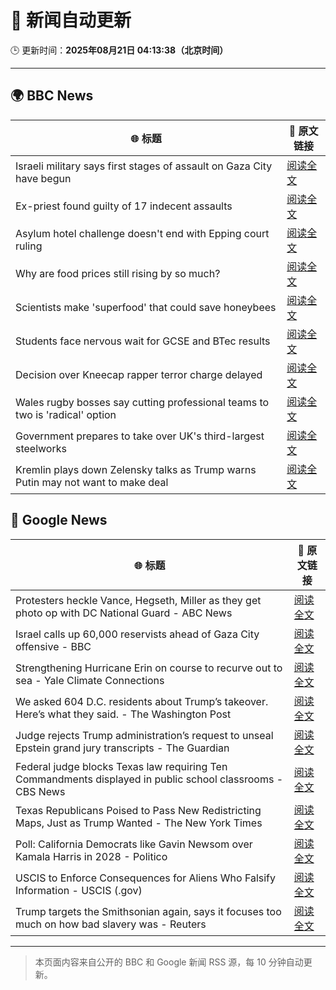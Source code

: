 # 🧠 新闻自动更新

🕒 更新时间：**2025年08月21日 04:13:38（北京时间）**

---

## 🌍 BBC News

| 🌐 标题 | 🔗 原文链接 |
|--------|-------------|
| Israeli military says first stages of assault on Gaza City have begun | [阅读全文](https://www.bbc.com/news/articles/clyr7l0z9edo?at_medium=RSS&at_campaign=rss) |
| Ex-priest found guilty of 17 indecent assaults | [阅读全文](https://www.bbc.com/news/articles/c20662dxl88o?at_medium=RSS&at_campaign=rss) |
| Asylum hotel challenge doesn't end with Epping court ruling | [阅读全文](https://www.bbc.com/news/articles/cly4v3pllgko?at_medium=RSS&at_campaign=rss) |
| Why are food prices still rising by so much? | [阅读全文](https://www.bbc.com/news/articles/cyvn9z3y78lo?at_medium=RSS&at_campaign=rss) |
| Scientists make 'superfood' that could save honeybees | [阅读全文](https://www.bbc.com/news/articles/c776kynn771o?at_medium=RSS&at_campaign=rss) |
| Students face nervous wait for GCSE and BTec results | [阅读全文](https://www.bbc.com/news/articles/c4g64qedynlo?at_medium=RSS&at_campaign=rss) |
| Decision over Kneecap rapper terror charge delayed | [阅读全文](https://www.bbc.com/news/articles/c939v4kw2l4o?at_medium=RSS&at_campaign=rss) |
| Wales rugby bosses say cutting professional teams to two is 'radical' option | [阅读全文](https://www.bbc.com/sport/rugby-union/articles/c9d0nwepedeo?at_medium=RSS&at_campaign=rss) |
| Government prepares to take over UK's third-largest steelworks | [阅读全文](https://www.bbc.com/news/articles/cj0yd0829m4o?at_medium=RSS&at_campaign=rss) |
| Kremlin plays down Zelensky talks as Trump warns Putin may not want to make deal | [阅读全文](https://www.bbc.com/news/articles/cn92e52rpjxo?at_medium=RSS&at_campaign=rss) |

## 📰 Google News

| 🌐 标题 | 🔗 原文链接 |
|--------|-------------|
| Protesters heckle Vance, Hegseth, Miller as they get photo op with DC National Guard - ABC News | [阅读全文](https://news.google.com/rss/articles/CBMiowFBVV95cUxPRk5OSjF0UWUtNFRnRl8tNFR4eVJUUEtTbzFJb1BCU0xDZnZzUHVXcEdJbmZ3ODVoTGE1SU9NNm9VRnVlT2sybDE2RGlZN3hKb1g1R3J0UG5PSHdJbnV4Rkt2RlBDTlNHdkRWUnd6aHJnY1NidmI5b0R2bGU3Wm9IRVVqQkdkWjA4dGJrbXNLamJsb1dnQWdQZjFzYnZzSWVjTVYw0gGoAUFVX3lxTFB4RWViMlltaE9wQmp2cFFybVM0VVJVV0FrUXBSVXVTVlN6eHRBQ21Cb3FQY2VPLW83cU81cVRxZXRmLWVId09nOHQzQ2ZuNEdZZVdwTVhwbUlRcHFScDF3ZlZaS2IteXVsVlhDWEhMMzZlRGVQdE1scE1BTGdWY1doR1puSTlTZ0tVSWc0WkVoNGxNeFVzSjJkNHMyeU1LNTlyd21XQUNyYw?oc=5) |
| Israel calls up 60,000 reservists ahead of Gaza City offensive - BBC | [阅读全文](https://news.google.com/rss/articles/CBMiWkFVX3lxTE1wM2wwaU43TDdTSTg2Sl9lcmI2b0t0N25xMG1yUndlTUFaUENQVXJ6SlRrWS1LUmJ6TnpUZ2xfM1U2X1Nob2tzTWdxUUlVTF9oRmJ6djhGeGZid9IBX0FVX3lxTFBQckhNRFhkYUkzZ09FVTB4Z0lGbVVaXzg1MDNpYk5VQS1PcjdDMEp3SGJTdjVDR3BGN1dTMTJITExNVndtRll2Mm1QQUxIX21mLUJ5QVBFWG1EN194VFlv?oc=5) |
| Strengthening Hurricane Erin on course to recurve out to sea - Yale Climate Connections | [阅读全文](https://news.google.com/rss/articles/CBMipwFBVV95cUxPdlVMb0VjTDZnQW1ZNy1XY3lNS0NrR0J3ZUlqRjR5MHl5Z1pHeUdOcUUxdFU0ekxLX0FXTjJkUDFoNjAxQmhuQkRSTS03aEFqQXRCc3FLMk84Ykl5MEduUUlNS2FQNUZSd0dzUjVGTnlxYk1nQUhWU29rdkYxb0phcHNJd3c1WFhmalJPR2pRdk5ESFdyaUhPUHVBY3cxTnQ4SGVwb3l0QQ?oc=5) |
| We asked 604 D.C. residents about Trump’s takeover. Here’s what they said. - The Washington Post | [阅读全文](https://news.google.com/rss/articles/CBMihAFBVV95cUxNazVqcVhDcW8xWmF4eURMYUtEZUlJelY5c05WcU50cDBtSkxvRDh5U2M5TGRZNmlVZ1lacXNEbnZxUV9mb0JVcW5rWjU2SEM4bXpEdS1NOE1yZnRnUWU5YzNhTS1GcVRWcFcyZWJLanctbzd6VTNGVXNkSkRnZUJTeUQ5QWs?oc=5) |
| Judge rejects Trump administration’s request to unseal Epstein grand jury transcripts - The Guardian | [阅读全文](https://news.google.com/rss/articles/CBMijwFBVV95cUxQZ2FZSDhFSVMwZFk5ckFjbXNfSHlwSG5wdF93dzlfSHhZMlZJTFpDN3lnYlBfRHJacmRBT2FkSlhZLXNST2ZtNzZrOXFvOFI5Nk9NajlHc2xYaEFCNXJUZFRpYWp1Q0Fmd1Z3eFNjUkRhNDhpVVl2bl9INk56cFNnMTNvMjZZN1BsM1hfTkcxVQ?oc=5) |
| Federal judge blocks Texas law requiring Ten Commandments displayed in public school classrooms - CBS News | [阅读全文](https://news.google.com/rss/articles/CBMilgFBVV95cUxPaURCWkxXMkNJMVdOcnlQSGlKcW5CWXJoSXBmNXJjSzE4cDNRVTFrY1FPb1h1aTJhY2tvU0RaOWV4ZkFvRmlkNzFDT2FCcTZwOU5zVDgtRzFENXN3RnI4T2RHWU9VWTJDNFhSVGFYS1NHaDc4NlA4WjF6VFlieWluMGxENEdBOUJKLW8xRVQ5WmVEdDlIZ3c?oc=5) |
| Texas Republicans Poised to Pass New Redistricting Maps, Just as Trump Wanted - The New York Times | [阅读全文](https://news.google.com/rss/articles/CBMikgFBVV95cUxQcC1TcEhGS05BTjBtM1ViVm80cUFkaUc5YU5aaEpNY2tGSUVXZmhjVjQzeVMyd01rSmxMbE5XaWVucnBjVDFMQ3A5U19qbmtGVWNlU3ZtM1BMWDF4RkhIaFNBY0t0ck13cWVXN0stc0dlTkhNd2Y2M1hpb3F1SWlpMmdFTm94SFBGUkdwZTRIWW90UQ?oc=5) |
| Poll: California Democrats like Gavin Newsom over Kamala Harris in 2028 - Politico | [阅读全文](https://news.google.com/rss/articles/CBMijAFBVV95cUxQcnNEdTZUSGttTE5lZDFReC1pdGN2V3JfazFxQ2VWQ0UzNDBHb0hGR0g5TldEVnhCRjlINHBtSnBCZ2ZEWldJbExDRUJURlRiUU1jbEhrdUlVMnJLaGNXWlQ2NlR6VkMzUUlJb3lXb2ZLVmxvRFFjUUI0eGtSX1gyQTA4akFGWUZJb0J2LQ?oc=5) |
| USCIS to Enforce Consequences for Aliens Who Falsify Information - USCIS (.gov) | [阅读全文](https://news.google.com/rss/articles/CBMipAFBVV95cUxOS18zcGxKV1NwTDdoQmZELXhrZkcyYklrV19XRS14MHE3dVBvZ2tkYTNIWGd5bmF4SUVOc2RGN1BSRFdKOF9yU3g3dUcta1dBY0pPLTA2blFYdHF1WGNDTnFzZld1YTVudWtCei1pWW9IcVpLbFRfNzRYUkliTXBwcklibnVJUTRMdlJTU1A2RnhaczJCeHFGMjBHbFlXMklHbWxZZA?oc=5) |
| Trump targets the Smithsonian again, says it focuses too much on how bad slavery was - Reuters | [阅读全文](https://news.google.com/rss/articles/CBMivgFBVV95cUxONzI0RGZLckJFcHVJNm5JSGZ6YVV2QjRrTTdHUjBWTGpwdnY2SjY0T0k2azA3VV9JUlZBQU9oV2NYcVRNaFhyZnZaN1RfNG1oeWVyRlFHUm5reFJEQzk3dnc5b3J3OE9MTm1EVldaSlV6UlZwVDJING1wTk5JUXIya0tKZFMyNUZUWHFNTGllWUFVa3BCZHZMRkZ3eWNLU1NMbXMybjU1NGJoM0pYUEF2MHlZV0FRNGxQU2xzQ2tR?oc=5) |

---
> 本页面内容来自公开的 BBC 和 Google 新闻 RSS 源，每 10 分钟自动更新。